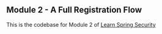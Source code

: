 ## Module 2 - A Full Registration Flow
This is the codebase for Module 2 of [Learn Spring Security](http://bit.ly/github-lss)
